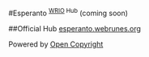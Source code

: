#Esperanto <sup>[WRIO](https://wrioos.com) Hub</sup>
(coming soon)

##Official Hub
[esperanto.webrunes.org](https://esperanto.webrunes.org)

Powered by [Open Copyright](https://opencopyright.wrioos.com)
